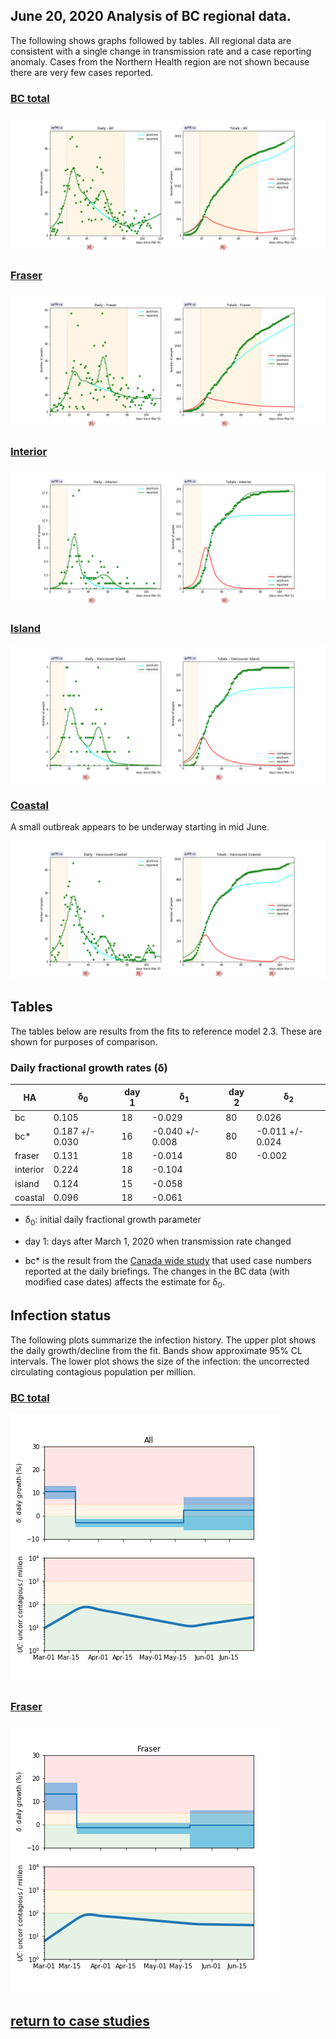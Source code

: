 ## June 20, 2020 Analysis of BC regional data.

The following shows graphs followed by tables.
All regional data are consistent with a single change in transmission rate
and a case reporting anomaly. Cases from the Northern Health region are
not shown because there are very few cases reported.

### [BC total](img/bc_2_3_0620.pdf)

![bc](img/bc_2_3_0620.png)

### [Fraser](img/fraser_2_3_0620.pdf)

![fraser](img/fraser_2_3_0620.png)

### [Interior](img/interior_2_3_0620.pdf)

![interior](img/interior_2_3_0620.png)

### [Island](img/island_2_3_0620.pdf)

![island](img/island_2_3_0620.png)

### [Coastal](img/coastal_2_3_0620.png)

A small outbreak appears to be underway starting in mid June.

![coastal](img/coastal_2_3_0620.png)

## Tables

The tables below are results from the fits to reference model 2.3.
These are shown for purposes of comparison.

### Daily fractional growth rates (&delta;)

HA| &delta;<sub>0</sub> | day 1 | &delta;<sub>1</sub> | day 2 | &delta;<sub>2</sub> 
---|---|---|---|---|---
bc|0.105|18|-0.029|80|0.026
bc*|0.187 +/- 0.030|16|-0.040 +/- 0.008|80|-0.011 +/- 0.024
fraser|0.131|18|-0.014|80|-0.002
interior|0.224|18|-0.104
island|0.124|15|-0.058
coastal|0.096|18|-0.061

* &delta;<sub>0</sub>: initial daily fractional growth parameter
* day 1: days after March 1, 2020 when transmission rate changed

* bc* is the result from the [Canada wide study](../prov20200620) that
used case numbers reported at the daily briefings.
The changes in the BC data (with modified case dates) affects the estimate for &delta;<sub>0</sub>.

## Infection status

The following plots summarize the infection history.
The upper plot shows the daily growth/decline from the fit. Bands show approximate 95% CL intervals.
The lower plot shows the size of the infection: the uncorrected circulating contagious population per
million.

### [BC total](img/bc-summary.pdf)

![bc](img/bc-summary.png)

### [Fraser](img/fraser-summary.pdf)

![fraser](img/fraser-summary.png)



## [return to case studies](../index.md)

